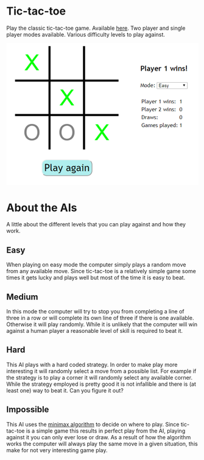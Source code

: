 # Tic-tac-toe

Play the classic tic-tac-toe game. Available
[here](https://rory-sullivan.github.io/Tic-tac-toe/).
Two player and single player modes available. Various difficulty levels to play
against.

![Image of game](./images/basicGame.png)

# About the AIs

A little about the different levels that you can play against and how they work.

## Easy

When playing on easy mode the computer simply plays a random move from any
available move. Since tic-tac-toe is a relatively simple game some times it
gets lucky and plays well but most of the time it is easy to beat.

## Medium

In this mode the computer will try to stop you from completing a line of three
in a row or will complete its own line of three if there is one available.
Otherwise it will play randomly. While it is unlikely that the computer will
win against a human player a reasonable level of skill is required to beat it.

## Hard

This AI plays with a hard coded strategy. In order to make play more
interesting it will randomly select a move from a possible list. For example if
the strategy is to play a corner it will randomly select any available corner.
While the strategy employed is pretty good it is not infallible and there is (at
least one) way to beat it. Can you figure it out?

## Impossible

This AI uses the [minimax algorithm](https://en.wikipedia.org/wiki/Minimax) to
decide on where to play. Since tic-tac-toe is a simple game this results in
perfect play from the AI, playing against it you can only ever lose or draw. As
a result of how the algorithm works the computer will always play the same move
in a given situation, this make for not very interesting game play.
